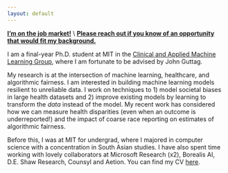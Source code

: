 ```yaml
---
layout: default
---
```


<!-- <img class="profile-picture" src="/assets/profile.png"> -->

[**I’m on the job market!**]() \\
[**Please reach out if you know of an opportunity that would fit my background.**]()

I am a final-year Ph.D. student at MIT in the [Clinical and Applied Machine Learning Group](https://mit-caml.github.io), where I am fortunate to be advised by John Guttag.

My research is at the intersection of machine learning, healthcare, and algorithmic fairness. I am interested in building machine learning models resilient to unreliable data. I work on techniques to 1)  model societal biases in large health datasets and 2) improve existing models by learning to transform the *data* instead of the model. My recent work has considered how we can measure health disparities (even when an outcome is underreported!) and the impact of coarse race reporting on estimates of algorithmic fairness.

Before this, I was at MIT for undergrad, where I majored in computer science with a concentration in South Asian studies. I have also spent time working with lovely collaborators at Microsoft Research (x2), Borealis AI, D.E. Shaw Research, Counsyl and Aetion. You can find my CV [here](pdfs/cv.pdf).